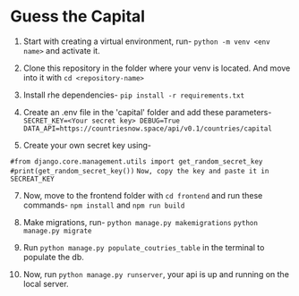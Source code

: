 # Guess the Capital

1. Start with creating a virtual environment, run-
`python -m venv <env name>`
and activate it.

2. Clone this repository in the folder where your venv is located.
And move into it with `cd <repository-name>`

4. Install rhe dependencies-
`pip install -r requirements.txt`

5. Create an .env file in the 'capital' folder and add these parameters-
`SECRET_KEY=<Your secret key>
DEBUG=True
DATA_API=https://countriesnow.space/api/v0.1/countries/capital`

6. Create your own secret key using-

`#from django.core.management.utils import get_random_secret_key`
`#print(get_random_secret_key())`
`Now, copy the key and paste it in SECREAT_KEY`

7. Now, move to the frontend folder with `cd frontend` and run these commands-
`npm install` and `npm run build`

7. Make migrations, run-
`python manage.py makemigrations`
`python manage.py migrate`

8. Run `python manage.py populate_coutries_table` in the terminal to populate the db.

9. Now, run `python manage.py runserver`, your api is up and running on the local server.
